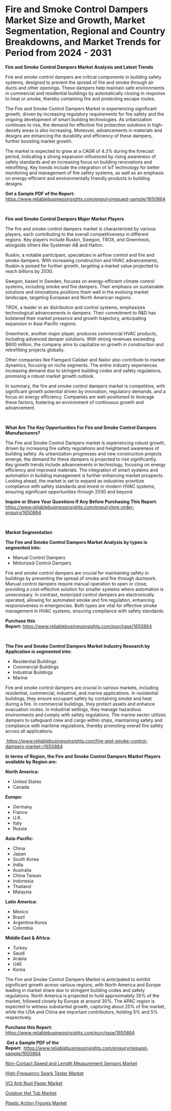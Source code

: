 <p><h1>Fire and Smoke Control Dampers Market Size and Growth, Market Segmentation, Regional and Country Breakdowns, and Market Trends for Period from 2024 -  2031</h1></p><p><strong>Fire and Smoke Control Dampers Market Analysis and Latest Trends</strong></p>
<p><p>Fire and smoke control dampers are critical components in building safety systems, designed to prevent the spread of fire and smoke through air ducts and other openings. These dampers help maintain safe environments in commercial and residential buildings by automatically closing in response to heat or smoke, thereby containing fire and protecting escape routes.</p><p>The Fire and Smoke Control Dampers Market is experiencing significant growth, driven by increasing regulatory requirements for fire safety and the ongoing development of smart building technologies. As urbanization continues to rise, the demand for effective fire protection solutions in high-density areas is also increasing. Moreover, advancements in materials and designs are enhancing the durability and efficiency of these dampers, further boosting market growth.</p><p>The market is expected to grow at a CAGR of 4.3% during the forecast period, indicating a strong expansion influenced by rising awareness of safety standards and an increasing focus on building renovations and retrofitting. Key trends include the integration of IoT technology for better monitoring and management of fire safety systems, as well as an emphasis on energy-efficient and environmentally friendly products in building designs.</p></p>
<p><strong>Get a Sample PDF of the Report:&nbsp;</strong> <a href="https://www.reliablebusinessinsights.com/enquiry/request-sample/1650864?utm_campaign=1091&utm_medium=2&utm_source=Github&utm_content=ia&utm_term=26092024&utm_id=fire-and-smoke-control-dampers">https://www.reliablebusinessinsights.com/enquiry/request-sample/1650864</a></p>
<p>&nbsp;</p>
<p><strong>Fire and Smoke Control Dampers Major Market Players</strong></p>
<p><p>The fire and smoke control dampers market is characterized by various players, each contributing to the overall competitiveness in different regions. Key players include Ruskin, Swegon, TROX, and Greenheck, alongside others like Systemair AB and Halton.</p><p>Ruskin, a notable participant, specializes in airflow control and fire and smoke dampers. With increasing construction and HVAC advancements, Ruskin is poised for further growth, targeting a market value projected to reach billions by 2030.</p><p>Swegon, based in Sweden, focuses on energy-efficient climate control systems, including smoke and fire dampers. Their emphasis on sustainable solutions and innovations positions them well in the evolving market landscape, targeting European and North American regions.</p><p>TROX, a leader in air distribution and control systems, emphasizes technological advancements in dampers. Their commitment to R&D has bolstered their market presence and growth trajectory, anticipating expansion in Asia-Pacific regions.</p><p>Greenheck, another major player, produces commercial HVAC products, including advanced damper solutions. With strong revenues exceeding $600 million, the company aims to capitalize on growth in construction and retrofitting projects globally.</p><p>Other companies like Flamgard Calidair and Nailor also contribute to market dynamics, focusing on niche segments. The entire industry experiences increasing demand due to stringent building codes and safety regulations, promising a robust market growth outlook.</p><p>In summary, the fire and smoke control dampers market is competitive, with significant growth potential driven by innovation, regulatory demands, and a focus on energy efficiency. Companies are well-positioned to leverage these factors, fostering an environment of continuous growth and advancement.</p></p>
<p>&nbsp;</p>
<p><strong>What Are The Key Opportunities For Fire and Smoke Control Dampers Manufacturers?</strong></p>
<p><p>The Fire and Smoke Control Dampers market is experiencing robust growth, driven by increasing fire safety regulations and heightened awareness of building safety. As urbanization progresses and new construction projects emerge, the demand for these dampers is projected to rise significantly. Key growth trends include advancements in technology, focusing on energy efficiency and improved materials. The integration of smart systems and automation in building management is further enhancing market prospects. Looking ahead, the market is set to expand as industries prioritize compliance with safety standards and invest in modern HVAC systems, ensuring significant opportunities through 2030 and beyond.</p></p>
<p><strong>Inquire or Share Your Questions If Any Before Purchasing This Report:</strong> <a href="https://www.reliablebusinessinsights.com/enquiry/pre-order-enquiry/1650864?utm_campaign=1091&utm_medium=2&utm_source=Github&utm_content=ia&utm_term=26092024&utm_id=fire-and-smoke-control-dampers">https://www.reliablebusinessinsights.com/enquiry/pre-order-enquiry/1650864</a></p>
<p>&nbsp;</p>
<p><strong>Market Segmentation</strong></p>
<p><strong>The Fire and Smoke Control Dampers Market Analysis by types is segmented into:</strong></p>
<p><ul><li>Manual Control Dampers</li><li>Motorized Control Dampers</li></ul></p>
<p><p>Fire and smoke control dampers are crucial for maintaining safety in buildings by preventing the spread of smoke and fire through ductwork. Manual control dampers require manual operation to open or close, providing a cost-effective solution for smaller systems where automation is unnecessary. In contrast, motorized control dampers are electronically operated, allowing for automated smoke and fire regulation, enhancing responsiveness in emergencies. Both types are vital for effective smoke management in HVAC systems, ensuring compliance with safety standards.</p></p>
<p><strong>Purchase this Report:&nbsp;</strong><a href="https://www.reliablebusinessinsights.com/purchase/1650864?utm_campaign=1091&utm_medium=2&utm_source=Github&utm_content=ia&utm_term=26092024&utm_id=fire-and-smoke-control-dampers">https://www.reliablebusinessinsights.com/purchase/1650864</a></p>
<p>&nbsp;</p>
<p><strong>The Fire and Smoke Control Dampers Market Industry Research by Application is segmented into:</strong></p>
<p><ul><li>Residential Buildings</li><li>Commercial Buildings</li><li>Industrial Buildings</li><li>Marine</li></ul></p>
<p><p>Fire and smoke control dampers are crucial in various markets, including residential, commercial, industrial, and marine applications. In residential buildings, they ensure occupant safety by containing smoke and heat during a fire. In commercial buildings, they protect assets and enhance evacuation routes. In industrial settings, they manage hazardous environments and comply with safety regulations. The marine sector utilizes dampers to safeguard crew and cargo within ships, maintaining safety and compliance with maritime regulations, thereby promoting overall fire safety across all applications.</p></p>
<p><a href="https://www.reliablebusinessinsights.com/fire-and-smoke-control-dampers-market-r1650864?utm_campaign=1091&utm_medium=2&utm_source=Github&utm_content=ia&utm_term=26092024&utm_id=fire-and-smoke-control-dampers">&nbsp;https://www.reliablebusinessinsights.com/fire-and-smoke-control-dampers-market-r1650864</a></p>
<p><strong>In terms of Region, the Fire and Smoke Control Dampers Market Players available by Region are:</strong></p>
<p>
    <p> <strong> North America: </strong>
        <ul>
            <li>United States</li>
            <li>Canada</li>
        </ul>
        </p> 
    <p> <strong> Europe: </strong>
        <ul>
            <li>Germany</li>
            <li>France</li>
            <li>U.K.</li>
            <li>Italy</li>
            <li>Russia</li>
        </ul>
        </p> 
    <p> <strong> Asia-Pacific: </strong>
        <ul>
            <li>China</li>
            <li>Japan</li>
            <li>South Korea</li>
            <li>India</li>
            <li>Australia</li>
            <li>China Taiwan</li>
            <li>Indonesia</li>
            <li>Thailand</li>
            <li>Malaysia</li>
        </ul>
        </p> 
    <p> <strong> Latin America: </strong>
        <ul>
            <li>Mexico</li>
            <li>Brazil</li>
            <li>Argentina Korea</li>
            <li>Colombia</li>
        </ul>
        </p> 
    <p> <strong> Middle East & Africa: </strong>
        <ul>
            <li>Turkey</li>
            <li>Saudi</li>
            <li>Arabia</li>
            <li>UAE</li>
            <li>Korea</li>
        </ul>
    </p>
    </p>
<p><p>The Fire and Smoke Control Dampers Market is anticipated to exhibit significant growth across various regions, with North America and Europe leading in market share due to stringent building codes and safety regulations. North America is projected to hold approximately 35% of the market, followed closely by Europe at around 30%. The APAC region is expected to witness substantial growth, capturing about 25% of the market, while the USA and China are important contributors, holding 5% and 5% respectively.</p></p>
<p><strong>Purchase this Report: </strong><a href="https://www.reliablebusinessinsights.com/purchase/1650864?utm_campaign=1091&utm_medium=2&utm_source=Github&utm_content=ia&utm_term=26092024&utm_id=fire-and-smoke-control-dampers">https://www.reliablebusinessinsights.com/purchase/1650864</a></p>
<p>&nbsp;<strong>Get a Sample PDF of the Report:&nbsp;&nbsp;</strong><a href="https://www.reliablebusinessinsights.com/enquiry/request-sample/1650864?utm_campaign=1091&utm_medium=2&utm_source=Github&utm_content=ia&utm_term=26092024&utm_id=fire-and-smoke-control-dampers">https://www.reliablebusinessinsights.com/enquiry/request-sample/1650864</a></p>
<p><strong></strong></p>
<p><p><a href="https://github.com/ClaraRSutton/Market-Research-Report-List-1/blob/main/non-contact-speed-and-length-measurement-sensors-market.md?utm_campaign=1091&utm_medium=2&utm_source=Github&utm_content=ia&utm_term=26092024&utm_id=fire-and-smoke-control-dampers">Non-Contact Speed and Length Measurement Sensors Market</a></p><p><a href="https://github.com/HACHEMALEX/Market-Research-Report-List-1/blob/main/high-frequency-spark-tester-market.md?utm_campaign=1091&utm_medium=2&utm_source=Github&utm_content=ia&utm_term=26092024&utm_id=fire-and-smoke-control-dampers">High-Frequency Spark Tester Market</a></p><p><a href="https://www.linkedin.com/pulse/comprehensive-analysis-global-vci-anti-rust-paper-market-growth-bxepc?utm_campaign=1091&utm_medium=2&utm_source=Github&utm_content=ia&utm_term=26092024&utm_id=fire-and-smoke-control-dampers">VCI Anti Rust Paper Market</a></p><p><a href="https://issuu.com/reportprime-2/docs/outdoor-hot-tub-market-size-2030.pp_4861ec84aefff8?utm_campaign=1091&utm_medium=2&utm_source=Github&utm_content=ia&utm_term=26092024&utm_id=fire-and-smoke-control-dampers">Outdoor Hot Tub Market</a></p><p><a href="https://issuu.com/reportprime-2/docs/plastic-action-figures-market-size-_ac73966377342f?utm_campaign=1091&utm_medium=2&utm_source=Github&utm_content=ia&utm_term=26092024&utm_id=fire-and-smoke-control-dampers">Plastic Action Figures Market</a></p></p>